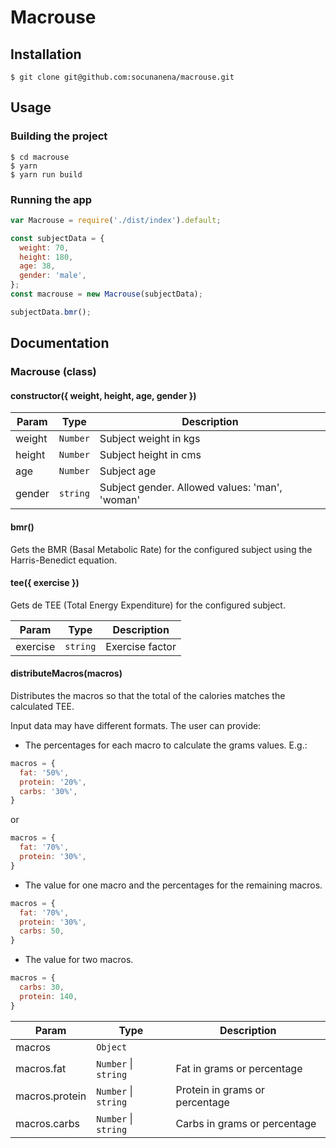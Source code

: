 # Macrouse

## Installation

```shell
$ git clone git@github.com:socunanena/macrouse.git
```

## Usage

### Building the project

```shell
$ cd macrouse
$ yarn
$ yarn run build
```

### Running the app

```javascript
var Macrouse = require('./dist/index').default;

const subjectData = {
  weight: 70,
  height: 180,
  age: 38,
  gender: 'male',
};
const macrouse = new Macrouse(subjectData);

subjectData.bmr();
```

## Documentation

### Macrouse (class)

#### constructor({ weight, height, age, gender })

| Param | Type | Description |
| --- | --- | --- |
| weight | <code>Number</code> | Subject weight in kgs |
| height | <code>Number</code> | Subject height in cms |
| age | <code>Number</code> | Subject age |
| gender | <code>string</code> | Subject gender. Allowed values: 'man', 'woman' |

#### bmr()
Gets the BMR (Basal Metabolic Rate) for the configured subject using the Harris-Benedict equation.

#### tee({ exercise })
Gets de TEE (Total Energy Expenditure) for the configured subject.

| Param | Type | Description |
| --- | --- | --- |
| exercise | <code>string</code> | Exercise factor |

#### distributeMacros(macros)
Distributes the macros so that the total of the calories matches the calculated TEE.

Input data may have different formats. The user can provide:
- The percentages for each macro to calculate the grams values. E.g.:

```javascript
macros = {
  fat: '50%',
  protein: '20%',
  carbs: '30%',
}
```
or
```javascript
macros = {
  fat: '70%',
  protein: '30%',
}
```

- The value for one macro and the percentages for the remaining macros.

```javascript
macros = {
  fat: '70%',
  protein: '30%',
  carbs: 50,
}
```

- The value for two macros.

```javascript
macros = {
  carbs: 30,
  protein: 140,
}
```

| Param | Type | Description |
| --- | --- | --- |
| macros | <code>Object</code> |  |
| macros.fat | <code>Number</code> \| <code>string</code> | Fat in grams or percentage |
| macros.protein | <code>Number</code> \| <code>string</code> | Protein in grams or percentage |
| macros.carbs | <code>Number</code> \| <code>string</code> | Carbs in grams or percentage |
